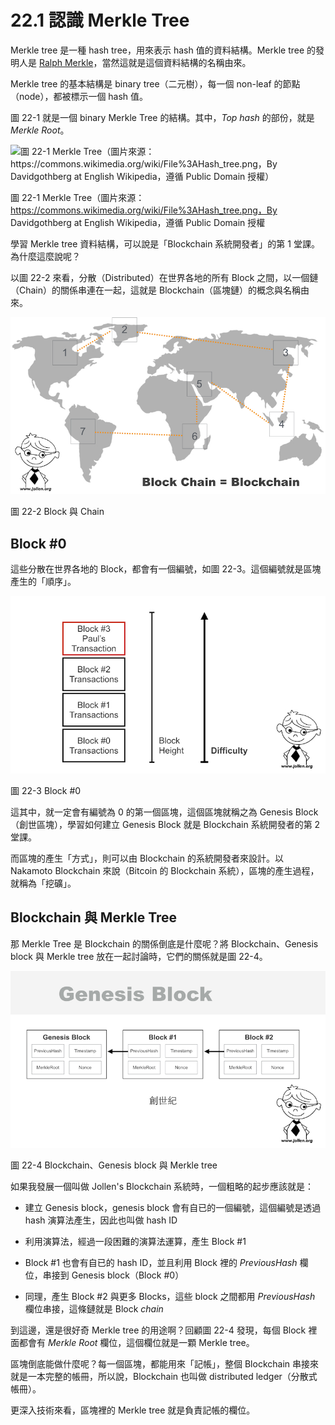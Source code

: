 # 22.1 認識 Merkle Tree

Merkle tree 是一種 hash tree，用來表示 hash 值的資料結構。Merkle tree 的發明人是 [Ralph Merkle](https://en.wikipedia.org/wiki/Ralph_Merkle)，當然這就是這個資料結構的名稱由來。

Merkle tree 的基本結構是 binary tree（二元樹），每一個 non-leaf 的節點（node），都被標示一個 hash 值。

圖 22-1 就是一個 binary Merkle Tree 的結構。其中，*Top hash* 的部份，就是 *Merkle Root*。

![圖 22-1 Merkle Tree（圖片來源：https://commons.wikimedia.org/wiki/File%3AHash_tree.png，By Davidgothberg at English Wikipedia，遵循 Public Domain 授權）](https://upload.wikimedia.org/wikipedia/commons/6/6d/Hash_tree.png)

圖 22-1 Merkle Tree（圖片來源：https://commons.wikimedia.org/wiki/File%3AHash_tree.png，By Davidgothberg at English Wikipedia，遵循 Public Domain 授權

學習 Merkle tree 資料結構，可以說是「Blockchain 系統開發者」的第 1 堂課。為什麼這麼說呢？

以圖 22-2 來看，分散（Distributed）在世界各地的所有 Block 之間，以一個鏈（Chain）的關係串連在一起，這就是 Blockchain（區塊鏈）的概念與名稱由來。

![圖 22-2 Block 與 Chain](../images/figure-22_2.jpg)

圖 22-2 Block 與 Chain

## Block #0

這些分散在世界各地的 Block，都會有一個編號，如圖 22-3。這個編號就是區塊產生的「順序」。

![圖 22-3 Block #0](../images/figure-22_3.jpg)

圖 22-3 Block #0

這其中，就一定會有編號為 0 的第一個區塊，這個區塊就稱之為 Genesis Block（創世區塊），學習如何建立 Genesis Block 就是 Blockchain 系統開發者的第 2 堂課。

而區塊的產生「方式」，則可以由 Blockchain 的系統開發者來設計。以 Nakamoto Blockchain 來說（Bitcoin 的 Blockchain 系統），區塊的產生過程，就稱為「挖礦」。

## Blockchain 與 Merkle Tree

那 Merkle Tree 是 Blockchain 的關係倒底是什麼呢？將 Blockchain、Genesis block 與 Merkle tree 放在一起討論時，它們的關係就是圖 22-4。

![圖 22-4 Blockchain、Genesis block 與 Merkle tree](../images/figure-22_4.jpg)

圖 22-4 Blockchain、Genesis block 與 Merkle tree

如果我發展一個叫做 Jollen's Blockchain 系統時，一個粗略的起步應該就是：

* 建立 Genesis block，genesis block 會有自已的一個編號，這個編號是透過 hash 演算法產生，因此也叫做 hash ID

* 利用演算法，經過一段困難的演算法運算，產生 Block #1

* Block #1 也會有自已的 hash ID，並且利用 Block 裡的 *PreviousHash* 欄位，串接到 Genesis block（Block #0）

* 同理，產生 Block #2 與更多 Blocks，這些 block 之間都用 *PreviousHash* 欄位串接，這條鏈就是 Block *chain*

到這邊，還是很好奇 Merkle tree 的用途啊？回顧圖 22-4 發現，每個 Block 裡面都會有 *Merkle Root* 欄位，這個欄位就是一顆 Merkle tree。

區塊倒底能做什麼呢？每一個區塊，都能用來「記帳」，整個 Blockchain 串接來就是一本完整的帳冊，所以說，Blockchain 也叫做 distributed ledger（分散式帳冊）。

更深入技術來看，區塊裡的 Merkle tree 就是負責記帳的欄位。









